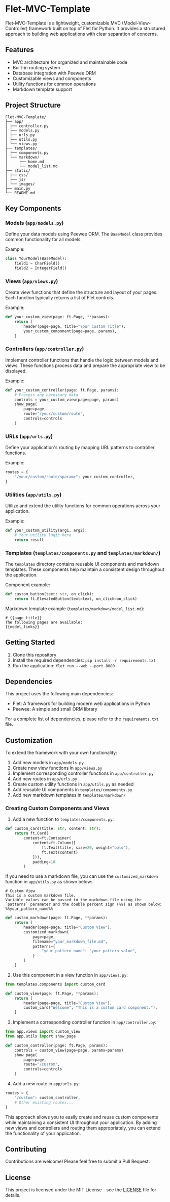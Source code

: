 # Flet-MVC-Template

Flet-MVC-Template is a lightweight, customizable MVC (Model-View-Controller) framework built on top of Flet for Python. It provides a structured approach to building web applications with clear separation of concerns.

## Features

- MVC architecture for organized and maintainable code
- Built-in routing system
- Database integration with Peewee ORM
- Customizable views and components
- Utility functions for common operations
- Markdown template support

## Project Structure
```
Flet-MVC-Template/
├── app/
│ ├── controller.py
│ ├── models.py
│ ├── urls.py
│ ├── utils.py
│ └── views.py
├── templates/
│ ├── components.py
│ └── markdown/
│     ├── home.md
│     └── model_list.md
├── static/
│ ├── css/
│ ├── js/
│ └── images/
├── main.py
└── README.md
```

## Key Components

### Models (`app/models.py`)

Define your data models using Peewee ORM. The `BaseModel` class provides common functionality for all models.

Example:

```python # app/models.py
class YourModel(BaseModel):
    field1 = CharField()
    field2 = IntegerField()
```

### Views (`app/views.py`)

Create view functions that define the structure and layout of your pages. Each function typically returns a list of Flet controls.

Example:

```python # app/views.py
def your_custom_view(page: ft.Page, **params):
    return [
        header(page=page, title="Your Custom Title"),
        your_custom_component(page=page, params),
    ]
```

### Controllers (`app/controller.py`)

Implement controller functions that handle the logic between models and views. These functions process data and prepare the appropriate view to be displayed.

Example:

```python # app/controller.py
def your_custom_controller(page: ft.Page, params):
    # Process any necessary data
    controls = your_custom_view(page=page, params)
    show_page(
        page=page,
        route="/your/custom/route",
        controls=controls
    )
```

### URLs (`app/urls.py`)

Define your application's routing by mapping URL patterns to controller functions.

Example:

```python # app/urls.py
routes = {
    "/your/custom/route/<param>": your_custom_controller,
}
```

### Utilities (`app/utils.py`)

Utilize and extend the utility functions for common operations across your application.

Example:

```python # app/utils.py
def your_custom_utility(arg1, arg2):
    # Your utility logic here
    return result
```

### Templates (`templates/components.py` and `templates/markdown/`)

The `templates` directory contains reusable UI components and markdown templates. These components help maintain a consistent design throughout the application.

Component example:

```python # templates/components.py
def custom_button(text: str, on_click):
    return ft.ElevatedButton(text=text, on_click=on_click)
```

Markdown template example (`templates/markdown/model_list.md`):

``` # templates/markdown/model_list.md
# {{page_title}}
The following pages are available:
{{model_links}}
```

## Getting Started

1. Clone this repository
2. Install the required dependencies: `pip install -r requirements.txt`
3. Run the application: `flet run --web --port 8080`

## Dependencies

This project uses the following main dependencies:

- Flet: A framework for building modern web applications in Python
- Peewee: A simple and small ORM library

For a complete list of dependencies, please refer to the `requirements.txt` file.

## Customization

To extend the framework with your own functionality:

1. Add new models in `app/models.py`
2. Create new view functions in `app/views.py`
3. Implement corresponding controller functions in `app/controller.py`
4. Add new routes in `app/urls.py`
5. Create custom utility functions in `app/utils.py` as needed
6. Add reusable UI components in `templates/components.py`
7. Add new markdown templates in `templates/markdown/`

### Creating Custom Components and Views

1. Add a new function to `templates/components.py`:

```python # templates/components.py
def custom_card(title: str, content: str):
    return ft.Card(
        content=ft.Container(
            content=ft.Column([
                ft.Text(title, size=20, weight="bold"),
                ft.Text(content)
            ])),
            padding=10
        )
```

If you need to use a markdown file, you can use the `customized_markdown` function in `app/utils.py` as shown below:

``` # templates/markdown/your_markdown_file.md
# Custom View
This is a custom markdown file.
Variable values can be passed to the markdown file using the `patterns` parameter and the double percent sign (%%) as shown below:
%%your_pattern_name%%
```

```python # app/views.py
def custom_markdown(page: ft.Page, **params):
    return [
        header(page=page, title="Custom View"),
        customized_markdown(
            page=page,
            filename="your_markdown_file.md",
            patterns={
                "your_pattern_name": "your_pattern_value",
            }
        )
    ]
```

2. Use this component in a view function in `app/views.py`:

```python # app/views.py
from templates.components import custom_card

def custom_view(page: ft.Page, **params):
    return [
        header(page=page, title="Custom View"),
        custom_card("Welcome", "This is a custom card component."),
    ]
```

3. Implement a corresponding controller function in `app/controller.py`:

```python # app/controller.py
from app.views import custom_view
from app.utils import show_page

def custom_controller(page: ft.Page, params):
    controls = custom_view(page=page, params=params)
    show_page(
        page=page,
        route="/custom",
        controls=controls
    )
```

4. Add a new route in `app/urls.py`:

```python # app/urls.py
routes = {
    "/custom": custom_controller,
    # Other existing routes...
}
```

This approach allows you to easily create and reuse custom components while maintaining a consistent UI throughout your application. By adding new views and controllers and routing them appropriately, you can extend the functionality of your application.

## Contributing

Contributions are welcome! Please feel free to submit a Pull Request.

## License

This project is licensed under the MIT License - see the [LICENSE](LICENSE) file for details.